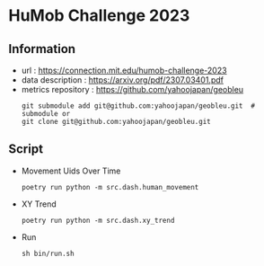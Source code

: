 # HuMob Challenge 2023

## Information
- url : https://connection.mit.edu/humob-challenge-2023
- data description : https://arxiv.org/pdf/2307.03401.pdf
- metrics repository : https://github.com/yahoojapan/geobleu
    ```
    git submodule add git@github.com:yahoojapan/geobleu.git  # submodule or
    git clone git@github.com:yahoojapan/geobleu.git
    ```

## Script

- Movement Uids Over Time

    ```
    poetry run python -m src.dash.human_movement
    ```
- XY Trend

    ```
    poetry run python -m src.dash.xy_trend
    ```
-  Run

    ```
    sh bin/run.sh
    ```
